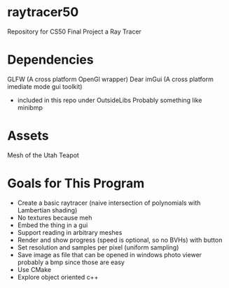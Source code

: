 # raytracer50
Repository for CS50 Final Project a Ray Tracer

# Dependencies
GLFW (A cross platform OpenGl wrapper)
Dear imGui (A cross platform imediate mode gui toolkit)
- included in this repo under OutsideLibs
Probably something like minibmp

# Assets
Mesh of the Utah Teapot

# Goals for This Program
- Create a basic raytracer (naive intersection of polynomials with Lambertian shading)
- No textures because meh
- Embed the thing in a gui
- Support reading in arbitrary meshes
- Render and show progress (speed is optional, so no BVHs) with button
- Set resolution and samples per pixel (uniform sampling)
- Save image as file that can be opened in windows photo viewer
    probably a bmp since those are easy
- Use CMake
- Explore object oriented c++
